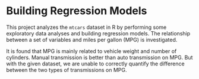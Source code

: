 # Building Regression Models  

This project analyzes the `mtcars` dataset in R by performing some exploratory data analyses and building regression models. The relationship between a set of variables and miles per gallon (MPG) is investigated. 

It is found that MPG is mainly related to vehicle weight and number of cylinders. Manual transmission is better than auto transmission on MPG. But with the given dataset, we are unable to correctly quantify the difference between the two types of transmissions on MPG.
